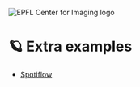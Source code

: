 ![EPFL Center for Imaging logo](https://imaging.epfl.ch/resources/logo-for-gitlab.svg)
# 🪐 Extra examples

- [Spotiflow](./examples/serverkit-spotiflow/)